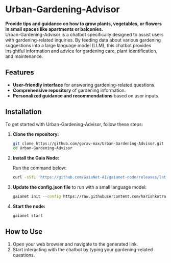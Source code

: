 # Urban-Gardening-Advisor

**Provide tips and guidance on how to grow plants, vegetables, or flowers in small spaces like apartments or balconies.**  
Urban-Gardening-Advisor is a chatbot specifically designed to assist users with gardening-related inquiries. By feeding data about various gardening suggestions into a large language model (LLM), this chatbot provides insightful information and advice for gardening care, plant identification, and maintenance.

## Features
- **User-friendly interface** for answering gardening-related questions.
- **Comprehensive repository** of gardening information.
- **Personalized guidance and recommendations** based on user inputs.

## Installation
To get started with Urban-Gardening-Advisor, follow these steps:

1. **Clone the repository:**

    ```bash
    git clone https://github.com/gorav-max/Urban-Gardening-Advisor.git
    cd Urban-Gardening-Advisor
    ```

2. **Install the Gaia Node:**

    Run the command below:

    ```bash
    curl -sSfL 'https://github.com/GaiaNet-AI/gaianet-node/releases/latest/download/install.sh' | bash
    ```

3. **Update the config.json file** to run with a small language model:

    ```bash
    gaianet init --config https://raw.githubusercontent.com/harishkotra/Gaia-8G/refs/heads/main/config_8g.json
    ```

4. **Start the node:**

    ```bash
    gaianet start
    ```

## How to Use
1. Open your web browser and navigate to the generated link.
2. Start interacting with the chatbot by typing your gardening-related questions.
